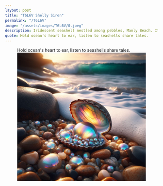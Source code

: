 ```yaml
---
layout: post
title: "T6L6V Shelly Siren"
permalink: "/T6L6V"
image: "/assets/images/T6L6V/0.jpeg"
description: Iridescent seashell nestled among pebbles, Manly Beach. Its pearly interior glows.
quote: Hold ocean's heart to ear, listen to seashells share tales.
---
```


<figure>
  <figcaption>Hold ocean's heart to ear, listen to seashells share tales.</figcaption>
  <img src="/assets/images/T6L6V/0.jpeg" alt="Iridescent seashell nestled among pebbles, Manly Beach. Its pearly interior glows." title="Iridescent seashell nestled among pebbles, Manly Beach. Its pearly interior glows.">
</figure>

